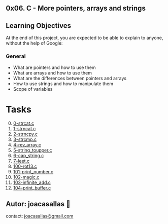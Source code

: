 ## 0x06. C - More pointers, arrays and strings ##

## Learning Objectives ##

At the end of this project, you are expected to be able to explain to anyone, without the help of Google:

### General ###
* What are pointers and how to use them  
* What are arrays and how to use them  
* What are the differences between pointers and arrays  
* How to use strings and how to manipulate them  
* Scope of variables

# Tasks ##  
0. [0-strcat.c](https://github.com/joacasallas2/holbertonschool-low_level_programming/blob/main/0x06-pointers_arrays_strings/0-strcat.c)
1. [1-strncat.c](https://github.com/joacasallas2/holbertonschool-low_level_programming/blob/main/0x06-pointers_arrays_strings/1-strncat.c)
2. [2-strncpy.c](https://github.com/joacasallas2/holbertonschool-low_level_programming/blob/main/0x06-pointers_arrays_strings/2-strncpy.c)
3. [3-strcmp.c](https://github.com/joacasallas2/holbertonschool-low_level_programming/blob/main/0x06-pointers_arrays_strings/3-strcmp.c)
4. [4-rev_array.c](https://github.com/joacasallas2/holbertonschool-low_level_programming/blob/main/0x06-pointers_arrays_strings/4-rev_array.c)
5. [5-string_toupper.c](https://github.com/joacasallas2/holbertonschool-low_level_programming/blob/main/0x06-pointers_arrays_strings/5-string_toupper.c)
6. [6-cap_string.c](https://github.com/joacasallas2/holbertonschool-low_level_programming/blob/main/0x06-pointers_arrays_strings/6-cap_string.c)
7. [7-leet.c](https://github.com/joacasallas2/holbertonschool-low_level_programming/blob/main/0x06-pointers_arrays_strings/7-leet.c)
8. [100-rot13.c](https://github.com/joacasallas2/holbertonschool-low_level_programming/blob/main/0x06-pointers_arrays_strings/100-rot13.c)
9. [101-print_number.c](https://github.com/joacasallas2/holbertonschool-low_level_programming/blob/main/0x06-pointers_arrays_strings/101-print_number.c)
10. [102-magic.c](https://github.com/joacasallas2/holbertonschool-low_level_programming/blob/main/0x06-pointers_arrays_strings/102-magic.c)
11. [103-infinite_add.c](https://github.com/joacasallas2/holbertonschool-low_level_programming/blob/main/0x06-pointers_arrays_strings/103-infinite_add.c)
12. [104-print_buffer.c](https://github.com/joacasallas2/holbertonschool-low_level_programming/blob/main/0x06-pointers_arrays_strings/104-print_buffer.c)

## Autor:  joacasallas :information_desk_person:  
contact:  joacasallas@gmail.com  


